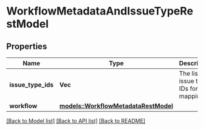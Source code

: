 # WorkflowMetadataAndIssueTypeRestModel

## Properties

Name | Type | Description | Notes
------------ | ------------- | ------------- | -------------
**issue_type_ids** | **Vec<String>** | The list of issue type IDs for the mapping. | 
**workflow** | [**models::WorkflowMetadataRestModel**](WorkflowMetadataRestModel.md) |  | 

[[Back to Model list]](../README.md#documentation-for-models) [[Back to API list]](../README.md#documentation-for-api-endpoints) [[Back to README]](../README.md)


